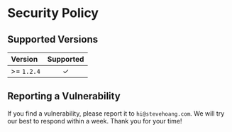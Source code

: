 # Security Policy

## Supported Versions

| Version    | Supported |
| :--------- | :-------: |
| >= `1.2.4` |     ✓     |

## Reporting a Vulnerability

If you find a vulnerability, please report it to `hi@stevehoang.com`.
We will try our best to respond within a week. Thank you for your time!
